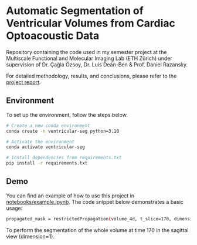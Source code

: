 # Automatic Segmentation of Ventricular Volumes from Cardiac Optoacoustic Data
Repository containing the code used in my semester project at the Multiscale Functional and Molecular Imaging Lab (ETH Zürich) under supervision of Dr. Çağla Özsoy, Dr. Luis Deán-Ben & Prof. Daniel Razansky.

For detailed methodology, results, and conclusions, please refer to the [project report](docs).

## Environment
To set up the environment, follow the steps below.

```bash
# Create a new conda environment
conda create -n ventricular-seg python=3.10

# Activate the environment
conda activate ventricular-seg

# Install dependencies from requirements.txt
pip install -r requirements.txt
```

## Demo
You can find an example of how to use this project in [notebooks/example.ipynb](notebooks/example.ipynb). The code snippet below demonstrates a basic usage:

```bash
propagated_mask = restrictedPropagation(volume_4d, t_slice=170, dimension=1, denoised_method='tvl1', active_contours_method='acwe')
```
To perform the segmentation of the whole volume at time 170 in the sagittal view (dimension=1).